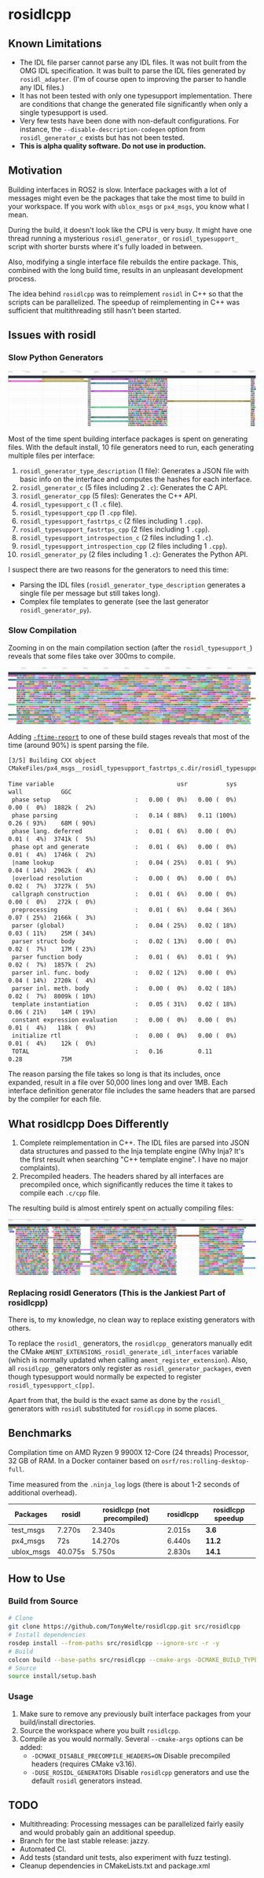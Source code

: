 # rosidlcpp

## Known Limitations

- The IDL file parser cannot parse any IDL files. It was not built from the OMG IDL specification. It was built to parse the IDL files generated by `rosidl_adapter`. (I'm of course open to improving the parser to handle any IDL files.)
- It has not been tested with only one typesupport implementation. There are conditions that change the generated file significantly when only a single typesupport is used.
- Very few tests have been done with non-default configurations. For instance, the `--disable-description-codegen` option from `rosidl_generator_c` exists but has not been tested.
- **This is alpha quality software. Do not use in production.**

## Motivation

Building interfaces in ROS2 is slow. Interface packages with a lot of messages might even be the packages that take the most time to build in your workspace. If you work with `ublox_msgs` or `px4_msgs`, you know what I mean.

During the build, it doesn't look like the CPU is very busy. It might have one thread running a mysterious `rosidl_generator_` or `rosidl_typesupport_` script with shorter bursts where it's fully loaded in between.

Also, modifying a single interface file rebuilds the entire package. This, combined with the long build time, results in an unpleasant development process.

The idea behind `rosidlcpp` was to reimplement `rosidl` in C++ so that the scripts can be parallelized. The speedup of reimplementing in C++ was sufficient that multithreading still hasn't been started.

## Issues with rosidl

### Slow Python Generators

![flamegraph_rosdil](./rosidlcpp/img/flamegraph_rosidl.jpg)

Most of the time spent building interface packages is spent on generating files. With the default install, 10 file generators need to run, each generating multiple files per interface:
1. `rosidl_generator_type_description` (1 file): Generates a JSON file with basic info on the interface and computes the hashes for each interface.
2. `rosidl_generator_c` (5 files including 2 `.c`): Generates the C API.
3. `rosidl_generator_cpp` (5 files): Generates the C++ API.
4. `rosidl_typesupport_c` (1 `.c` file).
5. `rosidl_typesupport_cpp` (1 `.cpp` file).
6. `rosidl_typesupport_fastrtps_c` (2 files including 1 `.cpp`).
7. `rosidl_typesupport_fastrtps_cpp` (2 files including 1 `.cpp`).
8. `rosidl_typesupport_introspection_c` (2 files including 1 `.c`).
9. `rosidl_typesupport_introspection_cpp` (2 files including 1 `.cpp`).
10. `rosidl_generator_py` (2 files including 1 `.c`): Generates the Python API.

I suspect there are two reasons for the generators to need this time:
- Parsing the IDL files (`rosidl_generator_type_description` generates a single file per message but still takes long).
- Complex file templates to generate (see the last generator `rosidl_generator_py`).

### Slow Compilation

Zooming in on the main compilation section (after the `rosidl_typesupport_`) reveals that some files take over 300ms to compile.

![flamegraph_rosdil_compilation](./rosidlcpp/img/flamegraph_rosidl_compilation.jpg)

Adding [`-ftime-report`](https://gcc.gnu.org/onlinedocs/gcc/Developer-Options.html#index-ftime-report) to one of these build stages reveals that most of the time (around 90%) is spent parsing the file.

```
[3/5] Building CXX object CMakeFiles/px4_msgs__rosidl_typesupport_fastrtps_c.dir/rosidl_typesupport_fastrtps_c/px4_msgs/msg/detail/action_request__type_support_c.cpp.o

Time variable                                   usr           sys          wall           GGC
 phase setup                        :   0.00 (  0%)   0.00 (  0%)   0.00 (  0%)  1882k (  2%)
 phase parsing                      :   0.14 ( 88%)   0.11 (100%)   0.26 ( 93%)    68M ( 90%)
 phase lang. deferred               :   0.01 (  6%)   0.00 (  0%)   0.01 (  4%)  3741k (  5%)
 phase opt and generate             :   0.01 (  6%)   0.00 (  0%)   0.01 (  4%)  1746k (  2%)
 |name lookup                       :   0.04 ( 25%)   0.01 (  9%)   0.04 ( 14%)  2962k (  4%)
 |overload resolution               :   0.00 (  0%)   0.00 (  0%)   0.02 (  7%)  3727k (  5%)
 callgraph construction             :   0.01 (  6%)   0.00 (  0%)   0.00 (  0%)   272k (  0%)
 preprocessing                      :   0.01 (  6%)   0.04 ( 36%)   0.07 ( 25%)  2166k (  3%)
 parser (global)                    :   0.04 ( 25%)   0.02 ( 18%)   0.03 ( 11%)    25M ( 34%)
 parser struct body                 :   0.02 ( 13%)   0.00 (  0%)   0.02 (  7%)    17M ( 23%)
 parser function body               :   0.01 (  6%)   0.01 (  9%)   0.02 (  7%)  1857k (  2%)
 parser inl. func. body             :   0.02 ( 12%)   0.00 (  0%)   0.04 ( 14%)  2720k (  4%)
 parser inl. meth. body             :   0.00 (  0%)   0.02 ( 18%)   0.02 (  7%)  8009k ( 10%)
 template instantiation             :   0.05 ( 31%)   0.02 ( 18%)   0.06 ( 21%)    14M ( 19%)
 constant expression evaluation     :   0.00 (  0%)   0.00 (  0%)   0.01 (  4%)   118k (  0%)
 initialize rtl                     :   0.00 (  0%)   0.00 (  0%)   0.01 (  4%)    12k (  0%)
 TOTAL                              :   0.16          0.11          0.28           75M
```

The reason parsing the file takes so long is that its includes, once expanded, result in a file over 50,000 lines long and over 1MB. Each interface definition generator file includes the same headers that are parsed by the compiler for each file.

## What rosidlcpp Does Differently

1. Complete reimplementation in C++. The IDL files are parsed into JSON data structures and passed to the Inja template engine (Why Inja? It's the first result when searching "C++ template engine". I have no major complaints).
2. Precompiled headers. The headers shared by all interfaces are precompiled once, which significantly reduces the time it takes to compile each `.c/cpp` file.

The resulting build is almost entirely spent on actually compiling files:

![flamegraph_rosidlcpp](./rosidlcpp/img/flamegraph_rosidlcpp.jpg)

### Replacing rosidl Generators (This is the Jankiest Part of rosidlcpp)

There is, to my knowledge, no clean way to replace existing generators with others.

To replace the `rosidl_` generators, the `rosidlcpp_` generators manually edit the CMake `AMENT_EXTENSIONS_rosidl_generate_idl_interfaces` variable (which is normally updated when calling `ament_register_extension`). Also, all `rosidlcpp_` generators only register as `rosidl_generator_packages`, even though typesupport would normally be expected to register `rosidl_typesupport_c[pp]`.

Apart from that, the build is the exact same as done by the `rosidl_` generators with `rosidl` substituted for `rosidlcpp` in some places.

## Benchmarks

Compilation time on AMD Ryzen 9 9900X 12-Core (24 threads) Processor, 32 GB of RAM. In a Docker container based on `osrf/ros:rolling-desktop-full`.

Time measured from the `.ninja_log` logs (there is about 1-2 seconds of additional overhead).

| Packages   | rosidl  | rosidlcpp (not precompiled) | rosidlcpp | **rosidlcpp speedup** |
| ---------- | ------- | --------------------------- | --------- | --------------------- |
| test_msgs  | 7.270s  | 2.340s                      | 2.015s    | **3.6**               |
| px4_msgs   | 72s     | 14.270s                     | 6.440s    | **11.2**              |
| ublox_msgs | 40.075s | 5.750s                      | 2.830s    | **14.1**              |

## How to Use

### Build from Source

```sh
# Clone
git clone https://github.com/TonyWelte/rosidlcpp.git src/rosidlcpp
# Install dependencies
rosdep install --from-paths src/rosidlcpp --ignore-src -r -y
# Build
colcon build --base-paths src/rosidlcpp --cmake-args -DCMAKE_BUILD_TYPE=Release
# Source
source install/setup.bash
```

### Usage

1. Make sure to remove any previously built interface packages from your build/install directories.
2. Source the workspace where you built `rosidlcpp`.
3. Compile as you would normally. Several `--cmake-args` options can be added:
   - `-DCMAKE_DISABLE_PRECOMPILE_HEADERS=ON` Disable precompiled headers (requires CMake v3.16).
   - `-DUSE_ROSIDL_GENERATORS` Disable `rosidlcpp` generators and use the default `rosidl` generators instead.

## TODO

- Multithreading: Processing messages can be parallelized fairly easily and would probably gain an additional speedup.
- Branch for the last stable release: jazzy.
- Automated CI.
- Add tests (standard unit tests, also experiment with fuzz testing).
- Cleanup dependencies in CMakeLists.txt and package.xml
